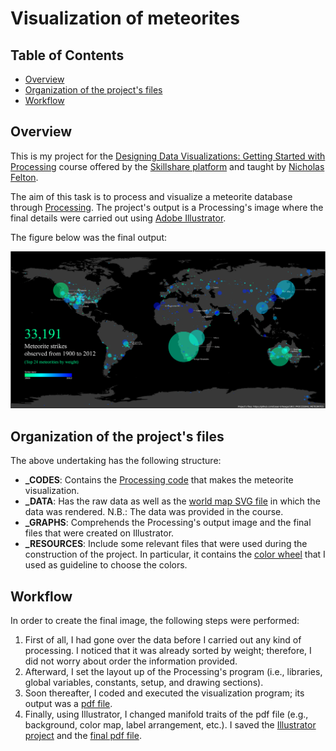 <!--
  Author            : Cesar R. Urteaga-Reyesvera.
  Creation date     : March 29, 2018.
-->

# Visualization of meteorites

## Table of Contents

* [Overview](#overview)
* [Organization of the project's files](#organization-of-the-projects-files)
* [Workflow](#workflow)

## Overview

This is my project for the [Designing Data Visualizations: Getting Started with Processing](https://www.skillshare.com/classes/Designing-Data-Visualizations-Getting-Started-with-Processing/1063775924) course offered by the [Skillshare platform](https://www.skillshare.com/) and taught by [Nicholas Felton](http://feltron.com/info.html).

The aim of this task is to process and visualize a meteorite database through [Processing](https://processing.org/).  The project's output is a Processing's image where the final details were carried out using [Adobe Illustrator](https://www.adobe.com/products/illustrator.html).

The figure below was the final output:

![](./_GRAPHS/_FINAL/MeteorStrikesFinal.png)

## Organization of the project's files

The above undertaking has the following structure:
  * **_CODES**: Contains the [Processing code](./_CODES/_FINAL/meteorSketch/meteorSketch.pde) that makes the meteorite visualization.
  * **_DATA**:  Has the raw data as well as the [world map SVG file](./_DATA/_RAW/WorldMap.svg) in which the data was rendered.  N.B.: The data was provided in the course.
  * **_GRAPHS**: Comprehends the Processing's output image and the final files that were created on Illustrator.
  * **_RESOURCES**: Include some relevant files that were used during the construction of the project.  In particular, it contains the [color wheel](./_RESOURCES/ColorWheelByDegree.png) that I used as guideline to choose the colors.
## Workflow

In order to create the final image, the following steps were performed:

1. First of all, I had gone over the data before I carried out any kind of processing.  I noticed that it was already sorted by weight; therefore, I did not worry about order the information provided.
2. Afterward, I set the layout up of the Processing's program (i.e., libraries, global variables, constants, setup, and drawing sections).
3. Soon thereafter, I coded and executed the visualization program; its output was a [pdf file](./_GRAPHS/_FINAL/MeteorStrikes.pdf).
4. Finally, using Illustrator, I changed manifold traits of the pdf file (e.g., background, color map, label arrangement, etc.).  I saved the [Illustrator project](./_GRAPHS/_FINAL/MeteorStrikesFinal.ai) and the [final pdf file](./_GRAPHS/_FINAL/MeteorStrikesFinal.pdf).
